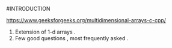 #INTRODUCTION
  
  https://www.geeksforgeeks.org/multidimensional-arrays-c-cpp/
  
  1. Extension of 1-d arrays . 
  2. Few good questions , most frequently asked .
